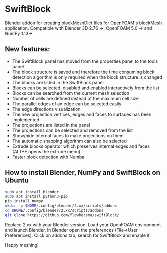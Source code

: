 # SwiftBlock
Blender addon for creating blockMeshDict files for OpenFOAM's blockMesh application. Compatible with Blender 3D 2.76 ->, OpenFOAM 5.0 -> and NumPy 1.13->

## New features:
* The SwiftBlock panel has moved from the properties panel to the tools panel
* The block structure is saved and therefore the time consuming block detection algorithm is only required when the block structure is changed
* The blocks are listed in the SwiftBlock panel
* Blocks can be selected, disabled and enabled interactively from the list
* Blocks can be searched from the current mesh selection
* Number of cells are defined instead of the maximum cell size
* The parallel edges of an edge can be selected easily
* The edge directions visualization
* The new projection vertices, edges and faces to surfaces has been implemented
* The projections are listed in the panel
* The projections can be selected and removed from the list
* Show/hide internal faces to make projections on them
* The automatic snapping algorithm can also be selected
* Extrude blocks operator which preserves internal edges and faces (ALT+E opens the extrude menu)
* Faster block detection with Numba

## How to install Blender, NumPy and SwiftBlock on Ubuntu
```bash
sudo apt install blender
sudo apt install python3-pip
pip install numpy
mkdir -p $HOME/.config/blender/2.xx/scripts/addons
cd $HOME/.config/blender/2.xx/scripts/addons
git clone https://github.com/flowkersma/swiftBlock/
```
Replace 2.xx with your Blender version. Load your OpenFOAM environment and launch Blender. In Blender open the preferences (File->User Preferences). Click on addons tab, search for SwiftBlock and enable it. 

Happy meshing!
